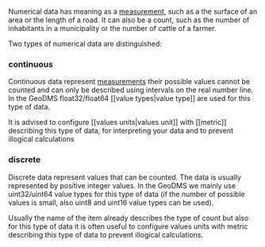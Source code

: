 Numerical data has meaning as a [measurement](https://en.wikipedia.org/wiki/Measurement), such as a the surface of an area or the length of a road. It can also be a count, such as the number of inhabitants in a municipality or the number of cattle of a farmer.

Two types of numerical data are distinguished:

### continuous

Continuous data represent [measurements](https://en.wikipedia.org/wiki/Measurement) their possible values cannot be counted and can only be described using intervals on the real number line. In the GeoDMS float32/float64 [[value types|value type]] are used for this type of data.

It is advised to configure [[values units|values unit]] with [[metric]] describing this type of data, for interpreting your data and to prevent illogical calculations

### discrete

Discrete data represent values that can be counted. The data is usually represented by positive integer values. In the GeoDMS we mainly use uint32/uint64 value types for this type of data (if the number of possible values is small, also uint8 and uint16 value types can be used).

Usually the name of the item already describes the type of count but also for this type of data it is often useful to configure values units with metric
describing this type of data to prevent illogical calculations.
